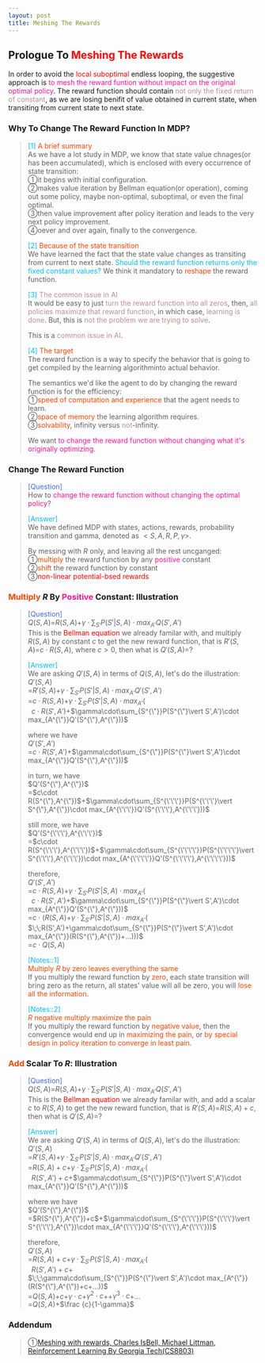 ```yaml
---
layout: post
title: Meshing The Rewards
---
```


## Prologue To <font color="Red">Meshing The Rewards</font>
<p class="message">
In order to avoid the <font color="Red">local suboptimal</font> endless looping, the suggestive approach is <font color="DeepPink">to mesh the reward funtion without impact on the original optimal policy</font>.  The reward function should contain <font color="RosyBrown">not only the fixed return of constant</font>, as we are losing benifit of value obtained in current state, when transiting from current state to next state.  
</p>

### Why To Change The Reward Function In MDP?
><font color="DeepSkyBlue">[1]</font>
><font color="OrangeRed">A brief summary</font>  
>As we have a lot study in MDP, we know that state value chnages(or has been accumulated), which is enclosed with every occurrence of state transition:  
>&#10112;it begins with initial configuration.  
>&#10113;makes value iteration by Bellman equation(or operation), coming out some policy, maybe non-optimal, suboptimal, or even the final optimal.  
>&#10114;then value improvement after policy iteration and leads to the very next policy improvement.  
>&#10115;oever and over again, finally to the convergence.  
>
><font color="DeepSkyBlue">[2]</font>
><font color="OrangeRed">Because of the state transition</font>  
>We have learned the fact that the state value changes as transiting from current to next state.  <font color="DeepSkyBlue">Should the reward function returns only the fixed constant values?</font>  We think it mandatory to <font color="OrangeRed">reshape</font> the reward function.  
>
><font color="DeepSkyBlue">[3]</font>
><font color="RosyBrown">The common issue in AI</font>  
>It would be easy to just <font color="RosyBrown">turn the reward function into all zeros</font>, then, <font color="RosyBrown">all policies maximize that reward function</font>, in which case, <font color="RosyBrown">learning is done</font>.  But, this is <font color="RosyBrown">not the problem we are trying to solve</font>.  
>
>This is a <font color="RosyBrown">common issue in AI</font>.
>
><font color="DeepSkyBlue">[4]</font>
><font color="OrangeRed">The target</font>  
>The reward function is a way to specify the behavior that is going to get compiled by the learning algorithminto actual behavior.  
>
>The semantics we'd like the agent to do by changing the reward function is for the efficiency:  
>&#10112;<font color="OrangeRed">speed of computation and experience</font> that the agent needs to learn.  
>&#10113;<font color="OrangeRed">space of memory</font> the learning algorithm requires.  
>&#10114;<font color="OrangeRed">solvability</font>, infinity versus <font color="RosyBrown">not</font>-infinity.  
>
>We want <font color="DeepPink">to change the reward function without changing what it's originally optimizing</font>.  

### Change The Reward Function
><font color="RoyalBlue">[Question]</font>  
>How to <font color="DeepPink">change the reward function without changing the optimal policy</font>?  
>
><font color="DeepSkyBlue">[Answer]</font>  
>We have defined MDP with states, actions, rewards, probability transition and gamma, denoted as $<S,A,R,P,\gamma>$.  
>
>By messing with $R$ only, and leaving all the rest uncganged:  
>&#10112;<font color="OrangeRed">multiply</font> the reward function by any <font color="DeepPink">positive</font> constant  
>&#10113;<font color="OrangeRed">shift</font> the reward function by constant  
>&#10114;<font color="Red">non-linear potential-bsed rewards</font>  

### <font color="OrangeRed">Multiply</font> $R$ By <font color="DeepPink">Positive</font> Constant: Illustration
><font color="RoyalBlue">[Question]</font>  
>$Q(S,A)$=$R(S,A)$+$\gamma\cdot\sum_{S'}P(S'\vert S,A)\cdot max_{A'}Q(S',A')$  
>This is the <font color="Red">Bellman equation</font> we already familar with, and multiply $R(S,A)$ by constant $c$ to get the new reward function, that is $R'(S,A)$=$c\cdot R(S,A)$, where $c>0$, then what is $Q'(S,A)$=?  
>
><font color="DeepSkyBlue">[Answer]</font>  
>We are asking $Q'(S,A)$ in terms of $Q(S,A)$, let's do the illustration:  
>$Q'(S,A)$  
>=$R'(S,A)$+$\gamma\cdot\sum_{S'}P(S'\vert S,A)\cdot max_{A'}Q'(S',A')$  
>=$c\cdot R(S,A)$+$\gamma\cdot\sum_{S'}P(S'\vert S,A)\cdot max_{A'}($  
>$\;\;c\cdot R(S',A')$+$\gamma\cdot\sum_{S^{\"}}P(S^{\"}\vert S',A')\cdot max_{A^{\"}}Q'(S^{\"},A^{\"}))$  
>
>where we have  
>$Q'(S',A')$  
>=$c\cdot R(S',A')$+$\gamma\cdot\sum_{S^{\"}}P(S^{\"}\vert S',A')\cdot max_{A^{\"}}Q'(S^{\"},A^{\"}))$  
>
>in turn, we have  
>$Q'(S^{\"},A^{\"})$  
>=$c\cdot R(S^{\"},A^{\"})$+$\gamma\cdot\sum_{S^{\'\'\'}}P(S^{\'\'\'}\vert S^{\"},A^{\"})\cdot max_{A^{\'\'\'}}Q'(S^{\'\'\'},A^{\'\'\'}))$  
>
>still more, we have  
>$Q'(S^{\'\'\'},A^{\'\'\'})$  
>=$c\cdot R(S^{\'\'\'},A^{\'\'\'})$+$\gamma\cdot\sum_{S^{\'\'\'\'}}P(S^{\'\'\'\'}\vert S^{\'\'\'},A^{\'\'\'})\cdot max_{A^{\'\'\'\'}}Q'(S^{\'\'\'\'},A^{\'\'\'\'}))$  
>
>therefore,  
>$Q'(S',A')$  
>=$c\cdot R(S,A)$+$\gamma\cdot\sum_{S'}P(S'\vert S,A)\cdot max_{A'}($  
>$\;\;c\cdot R(S',A')$+$\gamma\cdot\sum_{S^{\"}}P(S^{\"}\vert S',A')\cdot max_{A^{\"}}Q'(S^{\"},A^{\"}))$  
>=$c\cdot (R(S,A)$+$\gamma\cdot\sum_{S'}P(S'\vert S,A)\cdot max_{A'}($  
>$\;\;R(S',A')+\gamma\cdot\sum_{S^{\"}}P(S^{\"}\vert S',A')\cdot max_{A^{\"}}(R(S^{\"},A^{\"})+...)))$  
>=$c\cdot Q(S,A)$  
>
><font color="DeepSkyBlue">[Notes::1]</font>  
><font color="OrangeRed">Multiply $R$ by zero leaves everything the same</font>  
>If you multiply the reward function by <font color="OrangeRed">zero</font>, each state transition will bring zero as the return, all states' value will all be zero, you will <font color="OrangeRed">lose all the information</font>.  
>
><font color="DeepSkyBlue">[Notes::2]</font>  
><font color="OrangeRed">$R$ negative multiply maximize the pain</font>  
>If you multiply the reward function by <font color="OrangeRed">negative value</font>, then the convergence would end up in <font color="OrangeRed">maximizing the pain</font>, or <font color="OrangeRed">by special design in policy iteration to converge in least pain</font>.  

### <font color="OrangeRed">Add</font> Scalar To $R$: Illustration
><font color="RoyalBlue">[Question]</font>  
>$Q(S,A)$=$R(S,A)$+$\gamma\cdot\sum_{S'}P(S'\vert S,A)\cdot max_{A'}Q(S',A')$  
>This is the <font color="Red">Bellman equation</font> we already familar with, and add a scalar $c$ to $R(S,A)$ to get the new reward function, that is $R'(S,A)$=$R(S,A)+c$, then what is $Q'(S,A)$=?  
>
><font color="DeepSkyBlue">[Answer]</font>  
>We are asking $Q'(S,A)$ in terms of $Q(S,A)$, let's do the illustration:  
>$Q'(S,A)$  
>=$R'(S,A)$+$\gamma\cdot\sum_{S'}P(S'\vert S,A)\cdot max_{A'}Q'(S',A')$  
>=$R(S,A)+c$+$\gamma\cdot\sum_{S'}P(S'\vert S,A)\cdot max_{A'}($  
>$\;\;R(S',A')+c$+$\gamma\cdot\sum_{S^{\"}}P(S^{\"}\vert S',A')\cdot max_{A^{\"}}Q'(S^{\"},A^{\"}))$  
>
>where we have  
>$Q'(S^{\"},A^{\"})$  
>=$R(S^{\"},A^{\"})+c$+$\gamma\cdot\sum_{S^{\'\'\'}}P(S^{\'\'\'}\vert S^{\'\'\'},A^{\"})\cdot max_{A^{\'\'\'}}Q'(S^{\'\'\'},A^{\'\'\'}))$  
>
>therefore,  
>$Q'(S,A)$  
>=$R(S,A)+c$+$\gamma\cdot\sum_{S'}P(S'\vert S,A)\cdot max_{A'}($  
>$\;\;R(S',A')+c$+  
>$\;\;\gamma\cdot\sum_{S^{\"}}P(S^{\"}\vert S',A')\cdot max_{A^{\"}}(R(S^{\"},A^{\"})+c+...))$  
>=$Q(S,A)$+$c$+$\gamma\cdot c$+$\gamma^{2}\cdot c$++$\gamma^{3}\cdot c$+...  
>=$Q(S,A)$+$\frac {c}{1-\gamma}$  

### Addendum
>&#10112;[Meshing with rewards, Charles IsBell, Michael Littman, Reinforcement Learning By Georgia Tech(CS8803)](https://classroom.udacity.com/courses/ud600/lessons/4388428967/concepts/43556087730923)  

<!-- Γ -->
<!-- \Omega -->
<!-- \cap intersection -->
<!-- \cup union -->
<!-- \frac{\Gamma(k + n)}{\Gamma(n)} \frac{1}{r^k}  -->
<!-- \mbox{\large$\vert$}\nolimits_0^\infty -->
<!-- \vert_0^\infty -->
<!-- \vert_{0.5}^{\infty} -->
<!-- &prime; ′ -->
<!-- &Prime; ″ -->
<!-- $E\lbrack X\rbrack$ -->
<!-- \overline{X_n} -->
<!-- \underset{Succss}P -->
<!-- \frac{{\overline {X_n}}-\mu}{S/\sqrt n} -->
<!-- \lim_{t\rightarrow\infty} -->
<!-- \int_{0}^{a}\lambda\cdot e^{-\lambda\cdot t}\operatorname dt -->
<!-- \Leftrightarrow -->
<!-- \prod_{v\in V} -->
<!-- \subset -->
<!-- \subseteq -->
<!-- \varnothing -->
<!-- \perp -->
<!-- \overset\triangle= -->
<!-- \left|X\right| -->
<!-- \xrightarrow{r_t} -->
<!-- \left\|?\right\| => ||?||-->
<!-- \left|?\right| => |?|-->
<!-- \lbrack BQ\rbrack => [BQ] -->
<!-- \subset -->
<!-- \subseteq -->

<!-- Notes -->
<!-- <font color="OrangeRed">items, verb, to make it the focus, mathematic expression</font> -->
<!-- <font color="Red">KKT</font> -->
<!-- <font color="Red">SMO heuristics</font> -->
<!-- <font color="Red">F</font> distribution -->
<!-- <font color="Red">t</font> distribution -->
<!-- <font color="DeepSkyBlue">suggested item, soft item</font> -->
<!-- <font color="RoyalBlue">old alpha, quiz, example</font> -->
<!-- <font color="Green">new alpha</font> -->

<!-- <font color="#C20000">conclusion, finding</font> -->
<!-- <font color="DeepPink">positive conclusion, finding</font> -->
<!-- <font color="RosyBrown">negative conclusion, finding</font> -->

<!-- <font color="#00ADAD">policy</font> -->
<!-- <font color="#6100A8">full observable</font> -->
<!-- <font color="#FFAC12">partial observable</font> -->
<!-- <font color="#EB00EB">stochastic</font> -->
<!-- <font color="#8400E6">state transition</font> -->
<!-- <font color="#D600D6">discount factor gamma $\gamma$</font> -->
<!-- <font color="#D600D6">$V(S)$</font> -->
<!-- <font color="#9300FF">immediate reward R(S)</font> -->

<!-- ### <font color="RoyalBlue">Example</font>: Illustration By Rainy And Sunny Days In One Week -->
<!-- <font color="RoyalBlue">[Question]</font> -->
<!-- <font color="DeepSkyBlue">[Answer]</font> -->

<!-- <font color="Brown">Notes::mjtsai1974</font> -->

<!-- 
[1]Given the vehicles pass through a highway toll station is $6$ per minute, what is the probability that no cars within $30$ seconds?
><font color="DeepSkyBlue">[1]</font>
><font color="OrangeRed">Given the vehicles pass through a highway toll station is $6$ per minute, what is the probability that no cars within $30$ seconds?</font>  
-->

<!--
><font color="DeepSkyBlue">[Notes]</font>
><font color="OrangeRed">Why at this moment, the Poisson and exponential probability come out with different result?</font>  
-->

<!-- https://www.medcalc.org/manual/gamma_distribution_functions.php -->
<!-- https://www.statlect.com/probability-distributions/student-t-distribution#hid5 -->
<!-- http://www.wiris.com/editor/demo/en/ -->